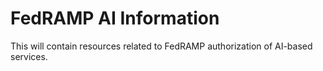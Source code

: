 # FedRAMP AI Information

This will contain resources related to FedRAMP authorization of AI-based services.
